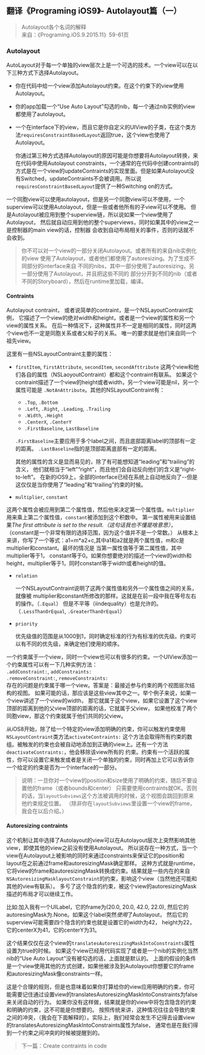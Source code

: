 ## 翻译《Programing iOS9》- Autolayout篇（一）

> Autolayout各个名词的解释 <br >
> 来自：《Programing.iOS.9.2015.11》59-61页

### Autolayout
AutoLayout对于每一个单独的view层次上是一个可选的技术。一个view可以在以下三种方式下选择Autolayout。
- 你在代码中给一个view添加Autolayout约束。在这个约束下的view使用Autolayout。
- 你的app加载一个“Use Auto Layout”勾选的nib，每一个通过nib实例的view都使用了autolayout。
- 一个在interface下的view，而且它是你自定义的UIView的子类，在这个类方法`requiresConstraintBasedLayout`返回true，这个view也使用了Autolayout。

  你通过第三种方式选择Autolayout的原因可能是你想要将Autolayout转换，来在代码中使用Autolayout constraints，一个通常的在代码中创建contraints的方式是在一个view的updateContraints的实现里面。但是如果Autolayout没有Switched，updateContraints不会被调用。所以说`requiresConstraintBasedLayout`提供了一种Switching on的方式。

一个同胞view可以使用autolayout，但是另一个同胞view可以不使用，一个superview可以使用Autolayout，但是一些或者他所有的子view可以不使用。
但是Autolayout被应用到整个superview链，所以说如果一个view使用了Autolayout，
然后就自动应用到他的整个superviews，同时如果其中的view之一是控制器的main view的话，控制器
会收到自动布局相关的事件，否则的话就不会收到。

> 你不可以对一个view的一部分关闭Autolayout。或者所有的来自nib实例化的view
使用了Autolayout，或者他们都使用了autoresizing。为了生成不同部分的interface来自
不同的nibs，其中一部分使用了autoresizing，另一部分使用了Autolayout，并且把这些不同的
部分分开到不同的nib（或者不同的Storyboard），然后在runtime里加载，编译。

#### Contraints
Autolayout contraint， 或者说简单的contraint，是一个NSLayoutContraint实例，
它描述了一个view的绝对width和height，或者是一个view的属性和另一个view的属性关系。
在后一种情况下，这种属性并不一定是相同的属性，同时这两个view也不一定是同胞关系或者父和子的关系。
唯一的要求就是他们来自同一个祖先view。

这里有一些NSLayoutContraint主要的属性：
- `firstItem`, `firstAttribute`, `secondItem`, `secondAfttribute`
这两个view和他们各自的属性（NSLaoyoutContraint）都和这个contraint有联系。
如果这个contraint描述了一个view的height或者width，另一个view可能是nil，另一个属性可能是
`.NotAnAttribute`。其他的NSLayoutContraint有：
    - `.Top`, `.Bottom`
    - `.Left`, `.Right`, `.Leading`, `.Trailing`
    - `.Width`, `.Height`
    - `.CenterX`, `.CenterY`
    - `.FirstBaseline`, `LastBaseline`

    `.FirstBaseline`主要应用于多个label之间，而且底部距离label的顶部有一定的距离。
    `.LastBaseline`指的是顶部距离底部有一定的距离。

    其他的属性的含义是显而易见的，除了有可能想知道“leading”和“trailing”的含义，
    他们就相当于“left”“right”，而且他们会自动反向他们的含义是“right-to-left”。
    在新的iOS9上，全部的interface已经在系统上自动地反向了--但是这仅仅是当你使用了“leading”和“trailing”约束的时候。

-  `multiplier`, `constant`

  这两个属性会被应用到第二个属性值，然后他来决定第一个属性值。`multiplier`用来乘上第二个属性值，`constant`被添加到这个积数中。
第一属性被用来设置结果*The first attribute is set to the result.（这句话我也不懂是啥意思）*，（constant是一个非常有限的选择范围，因为这个值并不是一个常数。）
从根本上来讲，你写了一个等式：a1=m*a2+c,其中a1和a2就是两个属性值，m和c是multiplier和constant。最坏的情况是
当第一属性值等于第二属性值，其中multiplier等于1， constant等于0。如果你想要绝对的描述一个view的width和height，multiplier等于1，同时constant等于width或者height的值。

- `relation`

  一个NSLayoutContraint说明了这两个属性值和另外一个属性值之间的关系，就像被
  multiplier和constant所修改的那样。这就是在前一段中我在等号左右的操作。（`.Equal`）
  但是不平等（iindequality）也是允许的。（`.LessThanOrEqual`, `.GreaterThanOrEqual`）

- `priority`

  优先级值的范围是从1000到1，同时确定标准的行为有标准的优先级。约束可以有不同的优先级，来确定他们使用的顺序。

一个约束属于一个view，同时一个view也可以有很多的约束。一个UIView添加一个约束属性可以有一下几种实例方法：<br />
  `.addConstraint:`, `addConstraints:`  <br >
  `.removeConstraint:`, `removeConstraints:` <br >
存在的问题是约束属于哪一个view。答案是：最接近参与约束的两个视图层次结构的视图。
如果可能的话，那应该是这些view其中之一。举个例子来说，如果一个view讲述了一个view的width，
那它就属于这个view，如果它设置了这个view顶部的距离到他的父view顶部的距离的话，它就属于父view，
如果他校准了两个同胞view，那这个约束就属于他们共同的父view。<br >

从iOS8开始，除了给一个特定的view添加明确的约束，你可以触发约束使用`NSLayoutContraint`类方法`activateContraints:`
这个方法会取得所有约束的数组。被触发的约束也会被自动地添加到正确的view上。还有一个方法`deactivateContraints:`，他会移除该view所有的
约束。约束有一个活跃的属性，你可以设置它来触发或者是关闭一个单独的约束，同时再加上它可以告诉你
一个给定的约束是否为一个interface的一部分。<br >
> 说明：一旦你对一个view的position和size使用了明确的约束，随后不要设置他的frame（或者bounds和center）
只需要使用contraints就OK。否则的话，当`layoutSubviews`这个方法被调用的时候，这个视图会跳回到原来他约束规定位置。
（除非你在`layoutSubviews`里设置一个view的frame，我会在以后介绍。）

#### Autoresizing contraints
这个机制让其中选择了Autolayout的view可以在Autolayout层次上突然影响其他view，即使其他的view之前没有使用Autolayout。
所以说存在一种方式，当一个view在Autolayout上被影响的同时来通过constraints来保证它的position和layout在之前通过frame和autoresizingMask确定那样。
这种方式就是runtime，它将view的frame和autoresizingMask转换成约束。结果就是一些内在的来自`NSAutoresizingMasklayoutConstraint`的约束，影响这个view（当然他还可能和其他的view有联系）。
多亏了这个隐含的约束，被这个view的autoresizingMask描述的布局才可以继续工作。<br >

比如:加入我有一个UILabel，它的frame为(20.0, 20.0, 42.0, 22.0), 然后它的autoresingMask为.None。如果这个label突然*使用*了Autolayout，
然后它的superview可能需要四个隐含的约束也就是设置它的width为42， height为22，它的centerX为41，它的centerY为31。<br >

这个结果仅仅在这个view的`translatesAutoresizingMaskIntoConstraints`属性设置为true的时候。
如果这个view已经用代码实现了或者是一个nib的实例化当然nib的“Use Auto Layout”没有被勾选的话，上面就是默认的。
上面的假设的条件是一个view使用其他的方式创建，如果他被涉及到Autolayout你想要它的frame和autoresizingMask像constraints一样。

这是个合理的规则，但是也意味着如果你打算给你的view应用明确的约束，你可能需要记住通过设置view的translatesAutoresizingMaskIntoConstraints为false来关闭自动的行为。
如果你没有这样做，结果就是你的view中将包含隐含的约束和明确的约束，这不可能是你想要的。
按照传统来讲，这种情况往往会导致约束之间的冲突，（我会在下面解释的）。实际上，我们经常会发生不记得去设置view的translatesAutoresizingMaskIntoConstraints属性为false，
通常也是在我们得到一个约束之间冲突的时候被提醒到的。

> 下一篇：Create contraints in code
